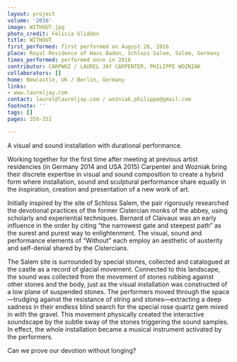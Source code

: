 ```yaml
---
layout: project
volume: '2016'
image: WITHOUT.jpg
photo_credit: Felicia Glidden
title: WITHOUT
first_performed: first performed on August 26, 2016
place: Royal Residence of Haus Baden, Schloss Salem, Salem, Germany
times_performed: performed once in 2016
contributor: CARPWOZ / LAUREL JAY CARPENTER, PHILIPPE WOZNIAK
collaborators: []
home: Newcastle, UK / Berlin, Germany
links:
- www.laureljay.com
contact: laurel@laureljay.com / wozniak.philippe@gmail.com
footnote: ''
tags: []
pages: 350-351

---
```


A visual and sound installation with durational performance.

Working together for the first time after meeting at previous artist residencies (in Germany 2014 and USA 2015) Carpenter and Wozniak bring their discrete expertise in visual and sound composition to create a hybrid form where installation, sound and sculptural performance share equally in the inspiration, creation and presentation of a new work of art.

Initially inspired by the site of Schloss Salem, the pair rigorously researched the devotional practices of the former Cistercian monks of the abbey, using scholarly and experiential techniques. Bernard of Claivaux was an early influence in the order by citing “the narrowest gate and steepest path” as the surest and purest way to enlightenment. The visual, sound and performance elements of “Without” each employ an aesthetic of austerity and self-denial shared by the Cistercians.

The Salem site is surrounded by special stones, collected and catalogued at the castle as a record of glacial movement. Connected to this landscape, the sound was collected from the movement of stones rubbing against other stones and the body, just as the visual installation was constructed of a low plane of suspended stones. The performers moved through the space—trudging against the resistance of string and stones—extracting a deep sadness in their endless blind search for the special rose quartz gem mixed in with the gravel. This movement physically created the interactive soundscape by the subtle sway of the stones triggering the sound samples. In effect, the whole installation became a musical instrument activated by the performers.

Can we prove our devotion without longing?
